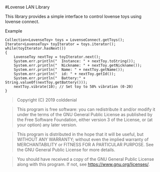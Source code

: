 #Lovense LAN Library

This library provides a simple interface to control lovense toys using lovense connect.

Example

```
Collection<LovenseToy> toys = LovenseConnect.getToys();
Iterator<LovenseToy> toyIterator = toys.iterator();
while(toyIterator.hasNext())
{
    LovenseToy nextToy = toyIterator.next();
	System.err.println("  Instance: " + nextToy.toString());
    System.err.println("  Nickname: " + nextToy.getNickname());
    System.err.println("  Name: " + nextToy.getName());
    System.err.println("  id: " + nextToy.getId());
    System.err.println("  Battery:" + String.valueOf(nextToy.getBattery()));
	nextToy.vibrate(10); // Set toy to 50% vibration (0-20)
}
```

>Copyright (C) 2019  colddenial

>This program is free software: you can redistribute it and/or modify
>it under the terms of the GNU General Public License as published by
>the Free Software Foundation, either version 3 of the License, or
>(at your option) any later version.

>This program is distributed in the hope that it will be useful,
>but WITHOUT ANY WARRANTY; without even the implied warranty of
>MERCHANTABILITY or FITNESS FOR A PARTICULAR PURPOSE.  See the
>GNU General Public License for more details.

>You should have received a copy of the GNU General Public License
>along with this program.  If not, see <https://www.gnu.org/licenses/>.
>